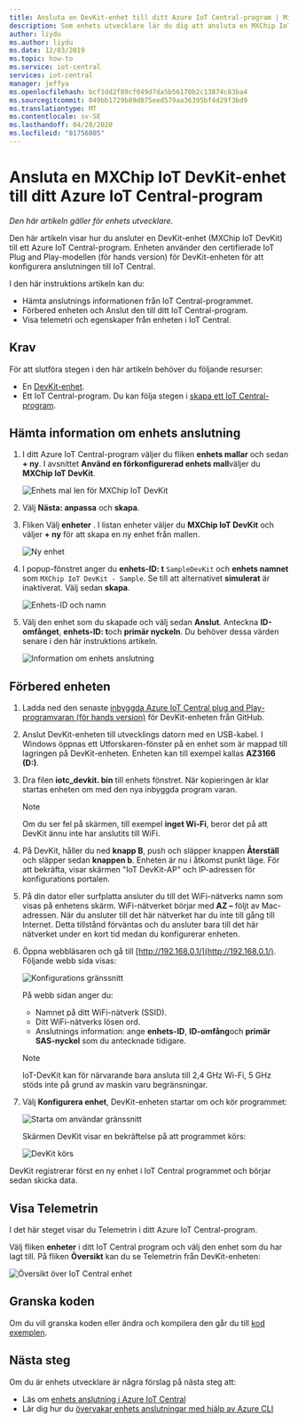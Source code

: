 ```yaml
---
title: Ansluta en DevKit-enhet till ditt Azure IoT Central-program | Microsoft Docs
description: Som enhets utvecklare lär du dig att ansluta en MXChip IoT DevKit-enhet till ditt Azure IoT Central-program med IoT Plug and Play (för hands version).
author: liydu
ms.author: liydu
ms.date: 12/03/2019
ms.topic: how-to
ms.service: iot-central
services: iot-central
manager: jeffya
ms.openlocfilehash: bcf1dd2f89cf049d7da5b56170b2c13874c83ba4
ms.sourcegitcommit: 849bb1729b89d075eed579aa36395bf4d29f3bd9
ms.translationtype: MT
ms.contentlocale: sv-SE
ms.lasthandoff: 04/28/2020
ms.locfileid: "81756805"
---
```

# <a name="connect-an-mxchip-iot-devkit-device-to-your-azure-iot-central-application"></a>Ansluta en MXChip IoT DevKit-enhet till ditt Azure IoT Central-program

*Den här artikeln gäller för enhets utvecklare.*

Den här artikeln visar hur du ansluter en DevKit-enhet (MXChip IoT DevKit) till ett Azure IoT Central-program. Enheten använder den certifierade IoT Plug and Play-modellen (för hands version) för DevKit-enheten för att konfigurera anslutningen till IoT Central.

I den här instruktions artikeln kan du:

- Hämta anslutnings informationen från IoT Central-programmet.
- Förbered enheten och Anslut den till ditt IoT Central-program.
- Visa telemetri och egenskaper från enheten i IoT Central.

## <a name="prerequisites"></a>Krav

För att slutföra stegen i den här artikeln behöver du följande resurser:

- En [DevKit-enhet](https://aka.ms/iot-devkit-purchase).
- Ett IoT Central-program. Du kan följa stegen i [skapa ett IoT Central-program](./quick-deploy-iot-central.md).

## <a name="get-device-connection-details"></a>Hämta information om enhets anslutning

1. I ditt Azure IoT Central-program väljer du fliken **enhets mallar** och sedan **+ ny**. I avsnittet **Använd en förkonfigurerad enhets mall**väljer du **MXChip IoT DevKit**.

    ![Enhets mal len för MXChip IoT DevKit](media/howto-connect-devkit/device-template.png)

1. Välj **Nästa: anpassa** och **skapa**.

1. Fliken Välj **enheter** . I listan enheter väljer du **MXChip IoT DevKit** och väljer **+ ny** för att skapa en ny enhet från mallen.

    ![Ny enhet](media/howto-connect-devkit/new-device.png)

1. I popup-fönstret anger du **enhets-ID: t** `SampleDevKit` och **enhets namnet** som `MXChip IoT DevKit - Sample`. Se till att alternativet **simulerat** är inaktiverat. Välj sedan **skapa**.

    ![Enhets-ID och namn](media/howto-connect-devkit/device-id-name.png)

1. Välj den enhet som du skapade och välj sedan **Anslut**. Anteckna **ID-omfånget**, **enhets-ID: t**och **primär nyckeln**. Du behöver dessa värden senare i den här instruktions artikeln.

    ![Information om enhets anslutning](media/howto-connect-devkit/device-connection-info.png)

## <a name="prepare-the-device"></a>Förbered enheten

1. Ladda ned den senaste [inbyggda Azure IoT Central plug and Play-programvaran (för hands version)](https://github.com/Azure-Samples/mxchip-iot-devkit-pnp/raw/master/bin/iotc_devkit.bin) för DevKit-enheten från GitHub.

1. Anslut DevKit-enheten till utvecklings datorn med en USB-kabel. I Windows öppnas ett Utforskaren-fönster på en enhet som är mappad till lagringen på DevKit-enheten. Enheten kan till exempel kallas **AZ3166 (D:)**.

1. Dra filen **iotc_devkit. bin** till enhets fönstret. När kopieringen är klar startas enheten om med den nya inbyggda program varan.

    > [!NOTE]
    > Om du ser fel på skärmen, till exempel **inget Wi-Fi**, beror det på att DevKit ännu inte har anslutits till WiFi.

1. På DevKit, håller du ned **knapp B**, push och släpper knappen **Återställ** och släpper sedan **knappen b**. Enheten är nu i åtkomst punkt läge. För att bekräfta, visar skärmen "IoT DevKit-AP" och IP-adressen för konfigurations portalen.

1. På din dator eller surfplatta ansluter du till det WiFi-nätverks namn som visas på enhetens skärm. WiFi-nätverket börjar med **AZ –** följt av Mac-adressen. När du ansluter till det här nätverket har du inte till gång till Internet. Detta tillstånd förväntas och du ansluter bara till det här nätverket under en kort tid medan du konfigurerar enheten.

1. Öppna webbläsaren och gå till [http://192.168.0.1/](http://192.168.0.1/). Följande webb sida visas:

    ![Konfigurations gränssnitt](media/howto-connect-devkit/config-ui.png)

    På webb sidan anger du:

    - Namnet på ditt WiFi-nätverk (SSID).
    - Ditt WiFi-nätverks lösen ord.
    - Anslutnings information: ange **enhets-ID**, **ID-omfång**och **primär SAS-nyckel** som du antecknade tidigare.

    > [!NOTE]
    > IoT-DevKit kan för närvarande bara ansluta till 2,4 GHz Wi-Fi, 5 GHz stöds inte på grund av maskin varu begränsningar.

1. Välj **Konfigurera enhet**, DevKit-enheten startar om och kör programmet:

    ![Starta om användar gränssnitt](media/howto-connect-devkit/reboot-ui.png)

    Skärmen DevKit visar en bekräftelse på att programmet körs:

    ![DevKit körs](media/howto-connect-devkit/devkit-running.png)

DevKit registrerar först en ny enhet i IoT Central programmet och börjar sedan skicka data.

## <a name="view-the-telemetry"></a>Visa Telemetrin

I det här steget visar du Telemetrin i ditt Azure IoT Central-program.

Välj fliken **enheter** i ditt IoT Central program och välj den enhet som du har lagt till. På fliken **Översikt** kan du se Telemetrin från DevKit-enheten:

![Översikt över IoT Central enhet](media/howto-connect-devkit/mxchip-overview-page.png)

## <a name="review-the-code"></a>Granska koden

Om du vill granska koden eller ändra och kompilera den går du till [kod exemplen](https://docs.microsoft.com/samples/azure-samples/mxchip-iot-devkit-pnp/sample/).

## <a name="next-steps"></a>Nästa steg

Om du är enhets utvecklare är några förslag på nästa steg att:

- Läs om [enhets anslutning i Azure IoT Central](./concepts-get-connected.md)
- Lär dig hur du [övervakar enhets anslutningar med hjälp av Azure CLI](./howto-monitor-devices-azure-cli.md)
